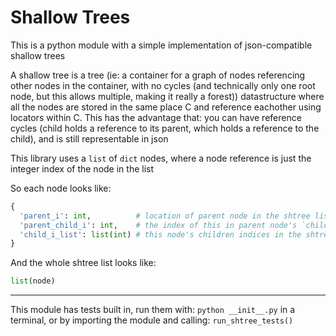 # Shallow Trees

This is a python module with a simple implementation of json-compatible shallow trees

A shallow tree is a tree (ie: a container for a graph of nodes referencing other nodes in the container, with no cycles (and technically only one root node, but this allows multiple, making it really a forest)) datastructure where all the nodes are stored in the same place C and reference eachother using locators within C. This has the advantage that: you can have reference cycles (child holds a reference to its parent, which holds a reference to the child), and is still representable in json

This library uses a `list` of `dict` nodes, where a node reference is just the integer index of the node in the list

So each node looks like:
```python
{
  'parent_i': int,          # location of parent node in the shtree list
  'parent_child_i': int,    # the index of this in parent node's `child_i_list`
  'child_i_list': list(int) # this node's children indices in the shtree list
}
```

And the whole shtree list looks like:
```python
list(node)
```

---

This module has tests built in, run them with: `python __init__.py` in a terminal, or by importing the module and calling: `run_shtree_tests()`
